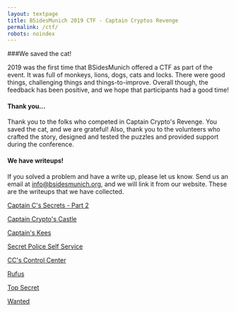 ```yaml
---
layout: textpage
title: BSidesMunich 2019 CTF - Captain Cryptos Revenge
permalink: /ctf/
robots: noindex
---
```


###We saved the cat!

2019 was the first time that BSidesMunich offered a CTF as part of the event. It was full of monkeys, lions, dogs, cats and locks. There were good things, challenging things and things-to-improve. Overall though, the feedback has been positive, and we hope that participants had a good time!


#### Thank you...
Thank you to the folks who competed in Captain Crypto's Revenge. You saved the cat, and we are grateful! 
Also, thank you to the volunteers who crafted the story, designed and tested the puzzles and provided support during the conference.

#### We have writeups!
If you solved a problem and have a write up, please let us know. Send us an email at info@bsidesmunich.org, and we will link it from our website. These are the writeups that we have collected.

[Captain C's Secrets - Part 2](http://tiny.cc/690a5y)

[Captain Crypto's Castle](https://github.com/jennj/bsidesmuc19-ctf/wiki/Captain-Crypto's-Castle)

[Captain's Kees](https://github.com/jennj/bsidesmuc19-ctf/wiki/Captains-Kees)

[Secret Police Self Service](https://github.com/jennj/bsidesmuc19-ctf/wiki/Secret-Police-Self-Service)

[CC's Control Center](https://github.com/jennj/bsidesmuc19-ctf/wiki/CC's-Control-Center)

[Rufus](https://github.com/jennj/bsidesmuc19-ctf/wiki/Rufus)

[Top Secret](https://github.com/jennj/bsidesmuc19-ctf/wiki/Top-Secret)

[Wanted](https://github.com/jennj/bsidesmuc19-ctf/wiki/Wanted)
